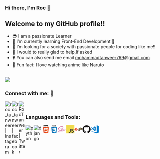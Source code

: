 ### Hi there, I'm Roc 👋

## Welcome to my GitHub profile!!


- 😎 I am a passionate Learner  
- 🤔 I’m currently learning Front-End Development 🤣
- 🤖 I’m looking for a society with passionate people for coding like me!!
- 🤗 I would to really glad to help,If asked
- ❣️ You can also send me email mohammadtanweer769@gmail.com
- 👾 Fun fact: I love watching anime like Naruto 

<br/>

<img src="https://github-readme-stats.vercel.app/api?username=RocTanweer&show_icons=true&title_color=ffffff&icon_color=bb2acf&text_color=daf7dc&bg_color=151515">



### Connect with me: 🙂

[<img align="left" alt="roc_tanweer | Instagram" width="22px" src="https://cdn.jsdelivr.net/npm/simple-icons@v3/icons/instagram.svg" />][instagram]
[<img align="left" alt="roc_tanweer | facebook" width="22px" src="https://cdn1.iconfinder.com/data/icons/social-media-circle-7/512/Circled_Facebook_svg-256.png" />][fb]
[<img align="left" alt="RocTanweer | Twitter" width="22px" src="https://cdn.jsdelivr.net/npm/simple-icons@v3/icons/twitter.svg" />][twitter]
<!-- [<img align="left" alt="codeSTACKr.com" width="22px" src="https://raw.githubusercontent.com/iconic/open-iconic/master/svg/globe.svg" />][website]
[<img align="left" alt="codeSTACKr | YouTube" width="22px" src="https://cdn.jsdelivr.net/npm/simple-icons@v3/icons/youtube.svg" />][youtube] -->
<!-- [<img align="left" alt="codeSTACKr | LinkedIn" width="22px" src="https://cdn.jsdelivr.net/npm/simple-icons@v3/icons/linkedin.svg" />][linkedin] -->

<br />

### Languages and Tools:

[<img align="left" alt="python" width="26px" src="https://cdn2.iconfinder.com/data/icons/well-known-1/1024/Python-256.png" />][python]
[<img align="left" alt="django" width="26px" src="https://cdn.iconscout.com/icon/free/png-512/django-2-282855.png" />][django]
[<img align="left" alt="HTML5" width="26px" src="https://raw.githubusercontent.com/github/explore/80688e429a7d4ef2fca1e82350fe8e3517d3494d/topics/html/html.png" />][HTML5]
[<img align="left" alt="CSS3" width="26px" src="https://raw.githubusercontent.com/github/explore/80688e429a7d4ef2fca1e82350fe8e3517d3494d/topics/css/css.png" />][CSS3]
[<img align="left" alt="Sass" width="26px" src="https://raw.githubusercontent.com/github/explore/80688e429a7d4ef2fca1e82350fe8e3517d3494d/topics/sass/sass.png" />][sass]
[<img align="left" alt="JavaScript" width="26px" src="https://raw.githubusercontent.com/github/explore/80688e429a7d4ef2fca1e82350fe8e3517d3494d/topics/javascript/javascript.png" />][js]
[<img align="left" alt="Git" width="26px" src="https://raw.githubusercontent.com/github/explore/80688e429a7d4ef2fca1e82350fe8e3517d3494d/topics/git/git.png" />][git]
[<img align="left" alt="GitHub" width="26px" src="https://raw.githubusercontent.com/github/explore/78df643247d429f6cc873026c0622819ad797942/topics/github/github.png" />][github]
[<img align="left" alt="Visual Studio Code" width="26px" src="https://raw.githubusercontent.com/github/explore/80688e429a7d4ef2fca1e82350fe8e3517d3494d/topics/visual-studio-code/visual-studio-code.png" />][vscode]
<!-- [<img align="left" alt="React" width="26px" src="https://raw.githubusercontent.com/github/explore/80688e429a7d4ef2fca1e82350fe8e3517d3494d/topics/react/react.png" />][reactplaylist]
[<img align="left" alt="Gatsby" width="26px" src="https://raw.githubusercontent.com/github/explore/e94815998e4e0713912fed477a1f346ec04c3da2/topics/gatsby/gatsby.png" />][webdevplaylist]
[<img align="left" alt="GraphQL" width="26px" src="https://raw.githubusercontent.com/github/explore/80688e429a7d4ef2fca1e82350fe8e3517d3494d/topics/graphql/graphql.png" />][webdevplaylist]
[<img align="left" alt="Node.js" width="26px" src="https://raw.githubusercontent.com/github/explore/80688e429a7d4ef2fca1e82350fe8e3517d3494d/topics/nodejs/nodejs.png" />][webdevplaylist]
[<img align="left" alt="Deno" width="26px" src="https://raw.githubusercontent.com/github/explore/361e2821e2dea67711cde99c9c40ed357061cf27/topics/deno/deno.png" />][webdevplaylist]
[<img align="left" alt="SQL" width="26px" src="https://raw.githubusercontent.com/github/explore/80688e429a7d4ef2fca1e82350fe8e3517d3494d/topics/sql/sql.png" />][webdevplaylist]
[<img align="left" alt="MySQL" width="26px" src="https://raw.githubusercontent.com/github/explore/80688e429a7d4ef2fca1e82350fe8e3517d3494d/topics/mysql/mysql.png" />][webdevplaylist]
[<img align="left" alt="MongoDB" width="26px" src="https://raw.githubusercontent.com/github/explore/80688e429a7d4ef2fca1e82350fe8e3517d3494d/topics/mongodb/mongodb.png" />][webdevplaylist] -->
<!-- [<img align="left" alt="Terminal" width="26px" src="https://raw.githubusercontent.com/github/explore/80688e429a7d4ef2fca1e82350fe8e3517d3494d/topics/terminal/terminal.png" />][webdevplaylist] -->



[twitter]: https://twitter.com/RocTanweer/
[instagram]: https://www.instagram.com/roc_tanweer/
[fb]: https://www.facebook.com/roc.tanweer.5/
[vscode]: https://code.visualstudio.com/download/
[HTML5]: https://en.wikipedia.org/wiki/HTML5/
[CSS3]: https://en.wikipedia.org/wiki/CSS/
[sass]: https://sass-lang.com/
[js]: https://www.javascript.com/
[git]: https://git-scm.com/
[github]: https://github.com/
[python]: https://www.python.org/
[email]: mohammadtanweer769@gmail.com
[django]: https://www.djangoproject.com/